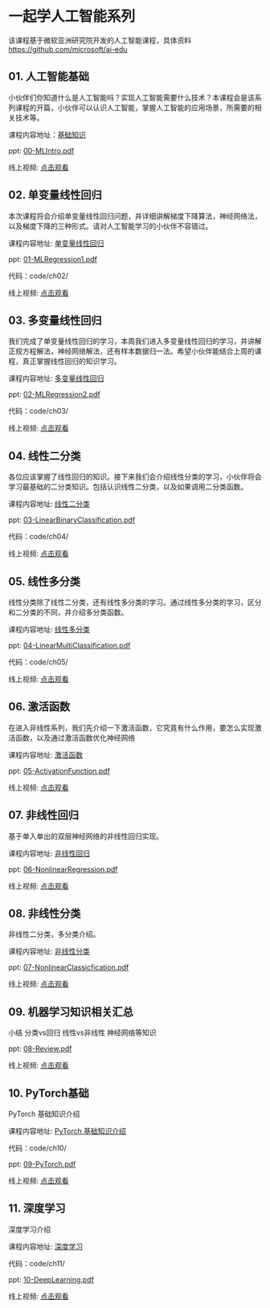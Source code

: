 # **一起学人工智能系列**

该课程基于微软亚洲研究院开发的人工智能课程，具体资料<a href="https://github.com/microsoft/ai-edu">https://github.com/microsoft/ai-edu</a>

## **01. 人工智能基础**

小伙伴们你知道什么是人工智能吗？实现人工智能需要什么技术？本课程会是该系列课程的开篇，小伙伴可以认识人工智能，掌握人工智能的应用场景，所需要的相关技术等。

课程内容地址：<a href="https://microsoft.github.io/ai-edu/%E5%9F%BA%E7%A1%80%E6%95%99%E7%A8%8B/index.html" target="_blank">基础知识</a>

ppt: <a href="https://github.com/kinfey/EduAICourse/blob/main/00-MLIntro.pdf" target="_blank">00-MLIntro.pdf</a>

线上视频: <a href="https://www.bilibili.com/video/BV1JL411t79C?spm_id_from=333.999.0.0" target="_blank">点击观看</a>

## **02. 单变量线性回归**

本次课程将会介绍单变量线性回归问题，并详细讲解梯度下降算法，神经网络法，以及梯度下降的三种形式。请对人工智能学习的小伙伴不容错过。

课程内容地址: <a href="https://microsoft.github.io/ai-edu/%E5%9F%BA%E7%A1%80%E6%95%99%E7%A8%8B/A2-%E7%A5%9E%E7%BB%8F%E7%BD%91%E7%BB%9C%E5%9F%BA%E6%9C%AC%E5%8E%9F%E7%90%86/%E7%AC%AC2%E6%AD%A5%20-%20%E7%BA%BF%E6%80%A7%E5%9B%9E%E5%BD%92/04%20%E7%AC%AC%E4%BA%8C%E6%AD%A5%20-%20%E7%BA%BF%E6%80%A7%E5%9B%9E%E5%BD%92.html" target="_blank">单变量线性回归</a>


ppt: <a href="https://github.com/kinfey/EduAICourse/blob/main/01-MLRegression1.pdf" target="_blank">01-MLRegression1.pdf</a>

代码：code/ch02/

线上视频: <a href="https://www.bilibili.com/video/BV1Hf4y1A7Ku?spm_id_from=333.999.0.0" target="_blank">点击观看</a>

## **03. 多变量线性回归**

我们完成了单变量线性回归的学习，本周我们进入多变量线性回归的学习，并讲解正规方程解法，神经网络解法，还有样本数据归一法。希望小伙伴能结合上周的课程，真正掌握线性回归的知识学习。

课程内容地址: <a href="https://microsoft.github.io/ai-edu/%E5%9F%BA%E7%A1%80%E6%95%99%E7%A8%8B/A2-%E7%A5%9E%E7%BB%8F%E7%BD%91%E7%BB%9C%E5%9F%BA%E6%9C%AC%E5%8E%9F%E7%90%86/%E7%AC%AC2%E6%AD%A5%20-%20%E7%BA%BF%E6%80%A7%E5%9B%9E%E5%BD%92/05.0-%E5%A4%9A%E5%85%A5%E5%8D%95%E5%87%BA%E5%8D%95%E5%B1%82-%E5%A4%9A%E5%8F%98%E9%87%8F%E7%BA%BF%E6%80%A7%E5%9B%9E%E5%BD%92.html" target="_blank">多变量线性回归</a>


ppt: <a href="https://github.com/kinfey/EduAICourse/blob/main/02-MLRegression2.pdf" target="_blank">02-MLRegression2.pdf</a>

代码：code/ch03/

线上视频: <a href="https://www.bilibili.com/video/BV1EP4y1Y7iv?spm_id_from=333.999.0.0" target="_blank">点击观看</a>


## **04. 线性二分类**

各位应该掌握了线性回归的知识。接下来我们会介绍线性分类的学习，小伙伴将会学习最基础的二分类知识。包括认识线性二分类，以及如果调用二分类函数。

课程内容地址: <a href="https://microsoft.github.io/ai-edu/%E5%9F%BA%E7%A1%80%E6%95%99%E7%A8%8B/A2-%E7%A5%9E%E7%BB%8F%E7%BD%91%E7%BB%9C%E5%9F%BA%E6%9C%AC%E5%8E%9F%E7%90%86/%E7%AC%AC3%E6%AD%A5%20-%20%E7%BA%BF%E6%80%A7%E5%88%86%E7%B1%BB/06%20%E7%AC%AC%E4%B8%89%E6%AD%A5%20-%20%E7%BA%BF%E6%80%A7%E5%88%86%E7%B1%BB.html" target="_blank">线性二分类</a>


ppt: <a href="https://github.com/kinfey/EduAICourse/blob/main/03-LinearBinaryClassification.pdf" target="_blank">03-LinearBinaryClassification.pdf</a>

代码：code/ch04/


线上视频: <a href="https://www.bilibili.com/video/BV1g3411m7wM?spm_id_from=333.999.0.0" target="_blank">点击观看</a>


## **05. 线性多分类**

线性分类除了线性二分类，还有线性多分类的学习。通过线性多分类的学习，区分和二分类的不同，并介绍多分类函数。

课程内容地址: <a href="https://microsoft.github.io/ai-edu/%E5%9F%BA%E7%A1%80%E6%95%99%E7%A8%8B/A2-%E7%A5%9E%E7%BB%8F%E7%BD%91%E7%BB%9C%E5%9F%BA%E6%9C%AC%E5%8E%9F%E7%90%86/%E7%AC%AC3%E6%AD%A5%20-%20%E7%BA%BF%E6%80%A7%E5%88%86%E7%B1%BB/07.0-%E5%A4%9A%E5%85%A5%E5%A4%9A%E5%87%BA%E5%8D%95%E5%B1%82%E7%A5%9E%E7%BB%8F%E7%BD%91%E7%BB%9C-%E7%BA%BF%E6%80%A7%E5%A4%9A%E5%88%86%E7%B1%BB.html" target="_blank">线性多分类</a>


ppt: <a href="https://github.com/kinfey/EduAICourse/blob/main/04-LinearMultiClassification.pdf" target="_blank">04-LinearMultiClassification.pdf</a>

代码：code/ch05/


线上视频: <a href="https://www.bilibili.com/video/BV1UL411W7fV?spm_id_from=333.999.0.0" target="_blank">点击观看</a>


## **06. 激活函数**

在进入非线性系列，我们先介绍一下激活函数，它究竟有什么作用，要怎么实现激活函数，以及通过激活函数优化神经网络


课程内容地址: <a href="https://microsoft.github.io/ai-edu/%E5%9F%BA%E7%A1%80%E6%95%99%E7%A8%8B/A2-%E7%A5%9E%E7%BB%8F%E7%BD%91%E7%BB%9C%E5%9F%BA%E6%9C%AC%E5%8E%9F%E7%90%86/%E7%AC%AC4%E6%AD%A5%20-%20%E9%9D%9E%E7%BA%BF%E6%80%A7%E5%9B%9E%E5%BD%92/08.0-%E6%BF%80%E6%B4%BB%E5%87%BD%E6%95%B0.html" target="_blank">激活函数</a>


ppt: <a href="https://github.com/kinfey/EduAICourse/blob/main/05-ActivationFunction.pdf" target="_blank">05-ActivationFunction.pdf</a>


线上视频: <a href="https://www.bilibili.com/video/BV1644y1x78G?spm_id_from=333.999.0.0" target="_blank">点击观看</a>


## **07. 非线性回归**

基于单入单出的双层神经网络的非线性回归实现。


课程内容地址: <a href="https://microsoft.github.io/ai-edu/%E5%9F%BA%E7%A1%80%E6%95%99%E7%A8%8B/A2-%E7%A5%9E%E7%BB%8F%E7%BD%91%E7%BB%9C%E5%9F%BA%E6%9C%AC%E5%8E%9F%E7%90%86/%E7%AC%AC4%E6%AD%A5%20-%20%E9%9D%9E%E7%BA%BF%E6%80%A7%E5%9B%9E%E5%BD%92/08%20%E7%AC%AC%E5%9B%9B%E6%AD%A5%20-%20%E9%9D%9E%E7%BA%BF%E6%80%A7%E5%9B%9E%E5%BD%92.html" target="_blank">非线性回归</a>


ppt: <a href="https://github.com/kinfey/EduAICourse/blob/main/06-NonlinearRegression.pdf" target="_blank">06-NonlinearRegression.pdf</a>


线上视频: <a href="https://www.bilibili.com/video/BV16L4y1B7k7?spm_id_from=333.999.0.0" target="_blank">点击观看</a>


## **08. 非线性分类**

非线性二分类，多分类介绍。


课程内容地址: <a href="https://microsoft.github.io/ai-edu/%E5%9F%BA%E7%A1%80%E6%95%99%E7%A8%8B/A2-%E7%A5%9E%E7%BB%8F%E7%BD%91%E7%BB%9C%E5%9F%BA%E6%9C%AC%E5%8E%9F%E7%90%86/%E7%AC%AC5%E6%AD%A5%20-%20%E9%9D%9E%E7%BA%BF%E6%80%A7%E5%88%86%E7%B1%BB/10%20%E7%AC%AC%E4%BA%94%E6%AD%A5%20-%20%E9%9D%9E%E7%BA%BF%E6%80%A7%E5%88%86%E7%B1%BB.html" target="_blank">非线性分类</a>


ppt: <a href="https://github.com/kinfey/EduAICourse/blob/main/07-NonlinearClassicfication.pdf" target="_blank">07-NonlinearClassicfication.pdf</a>


线上视频: <a href="https://www.bilibili.com/video/BV17v41137hp?spm_id_from=333.999.0.0" target="_blank">点击观看</a>



## **09. 机器学习知识相关汇总**

小结 分类vs回归  线性vs非线性 神经网络等知识  


ppt: <a href="https://github.com/kinfey/EduAICourse/blob/main/08-Review.pdf" target="_blank">08-Review.pdf</a>


线上视频: <a href="https://www.bilibili.com/video/BV1sU4y1g7nm" target="_blank">点击观看</a>


## **10. PyTorch基础**

PyTorch 基础知识介绍  


课程内容地址: <a href="https://aka.ms/PytorchStudy" target="_blank">PyTorch 基础知识介绍  </a>


代码：code/ch10/



ppt: <a href="https://github.com/kinfey/EduAICourse/blob/main/09-PyTorch.pdf" target="_blank">09-PyTorch.pdf</a>


线上视频: <a href="https://www.bilibili.com/video/BV1wF411Y7Hj" target="_blank">点击观看</a>


## **11. 深度学习**

深度学习介绍  


课程内容地址: <a href="https://microsoft.github.io/ai-edu/%E5%9F%BA%E7%A1%80%E6%95%99%E7%A8%8B/A2-%E7%A5%9E%E7%BB%8F%E7%BD%91%E7%BB%9C%E5%9F%BA%E6%9C%AC%E5%8E%9F%E7%90%86/%E7%AC%AC7%E6%AD%A5%20-%20%E6%B7%B1%E5%BA%A6%E7%A5%9E%E7%BB%8F%E7%BD%91%E7%BB%9C/14%20%E7%AC%AC%E4%B8%83%E6%AD%A5%20-%20%E6%B7%B1%E5%BA%A6%E7%A5%9E%E7%BB%8F%E7%BD%91%E7%BB%9C.html" target="_blank">深度学习 </a>


代码：code/ch11/



ppt: <a href="https://github.com/kinfey/EduAICourse/blob/main/10-DeepLearning.pdf" target="_blank">10-DeepLearning.pdf</a>


线上视频: <a href="#" target="_blank">点击观看</a>


